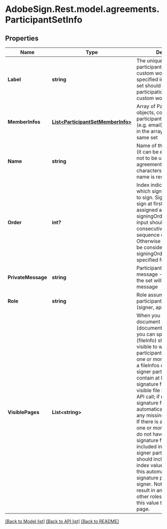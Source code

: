 # AdobeSign.Rest.model.agreements.ParticipantSetInfo
## Properties

Name | Type | Description | Notes
------------ | ------------- | ------------- | -------------
**Label** | **string** | The unique label of a participant set.&lt;br&gt;For custom workflows, label specified in the participation set should map it to the participation step in the custom workflow. | [optional] 
**MemberInfos** | [**List&lt;ParticipantSetMemberInfo&gt;**](ParticipantSetMemberInfo.md) | Array of ParticipantInfo objects, containing participant-specific data (e.g. email). All participants in the array belong to the same set | [optional] 
**Name** | **string** | Name of the participant set (it can be empty, but needs not to be unique in a single agreement). Maximum no of characters in participant set name is restricted to 255 | [optional] 
**Order** | **int?** | Index indicating position at which signing group needs to sign. Signing group to sign at first place is assigned a 1 index. Different signingOrder specified in input should form a valid consecutive increasing sequence of integers. Otherwise signingOrder will be considered invalid. No signingOrder should be specified for SHARE role | [optional] 
**PrivateMessage** | **string** | Participant set&#39;s private message - all participants in the set will receive the same message | [optional] 
**Role** | **string** | Role assumed by all participants in the set (signer, approver etc.) | [optional] 
**VisiblePages** | **List&lt;string&gt;** | When you enable limited document visibility (documentVisibilityEnabled), you can specify which file (fileInfo) should be made visible to which specific participant set.&lt;br&gt;Specify one or more label values of a fileInfos element.&lt;br&gt;Each signer participant sets must contain at least one required signature field in at least one visible file included in this API call; if not a page with a signature field is automatically appended for any missing participant sets. If there is a possibility that one or more participant sets do not have a required signature field in the files included in the API call, all signer participant sets should include a special index value of &#39;0&#39; to make this automatically appended signature page visible to the signer. Not doing so may result in an error. For all other roles, you may omit this value to exclude this page. | [optional] 

[[Back to Model list]](../README.md#documentation-for-models) [[Back to API list]](../README.md#documentation-for-api-endpoints) [[Back to README]](../README.md)

